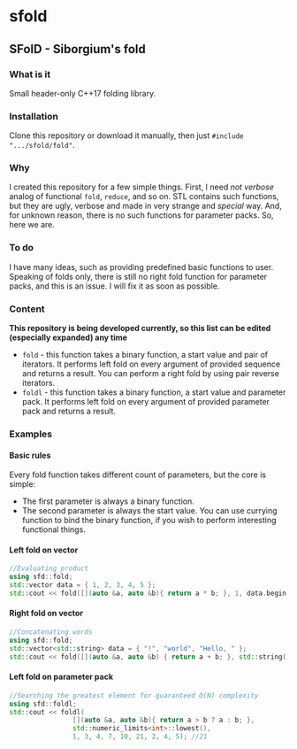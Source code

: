 # sfold

## SFolD - Siborgium's fold

### What is it
Small header-only C++17 folding library.

### Installation
Clone this repository or download it manually, then just `#include ".../sfold/fold"`.

### Why
I created this repository for a few simple things. First, I need *not verbose* analog of functional `fold`, `reduce`, and so on. STL contains such functions, but they are ugly, verbose and made in very strange and *special* way.  And, for unknown reason, there is no such functions for parameter packs. So, here we are.

### To do
I have many ideas, such as providing predefined basic functions to user.
Speaking of folds only, there is still no right fold function for parameter packs, and this is an issue. I will fix it as soon as possible.

### Content
**This repository is being developed currently, so this list can be edited (especially expanded) any time**
 - `fold` - this function takes a binary function, a start value and pair of iterators. It performs left fold on every argument of provided sequence and returns a result. You can perform a right fold by using pair reverse iterators. 
 - `foldl` - this function takes a binary function, a start value and parameter pack. It performs left fold on every argument of provided parameter pack and returns a result. 

### Examples
#### Basic rules
Every fold function takes different count of parameters, but the core is simple:
 - The first parameter is always a binary function.
 - The second parameter is always the start value.
You can use currying function to bind the binary function, if you wish to perform interesting functional things.

#### Left fold on vector
```cpp
//Evaluating product
using sfd::fold;
std::vector data = { 1, 2, 3, 4, 5 };
std::cout << fold([](auto &a, auto &b){ return a * b; }, 1, data.begin(). data.end()); //120
```

#### Right fold on vector
```cpp
//Concatenating words
using sfd::fold;
std::vector<std::string> data = { "!", "world", "Hello, " };
std::cout << fold([](auto &a, auto &b) { return a + b; }, std::string(), data.rbegin(), data.rend()); //Hello, world!
```

#### Left fold on parameter pack
```cpp
//Searching the greatest element for guaranteed O(N) complexity
using sfd::foldl;
std::cout << foldl(
                [](auto &a, auto &b){ return a > b ? a : b; },
                std::numeric_limits<int>::lowest(),
                1, 3, 4, 7, 10, 21, 2, 4, 5); //21
```
